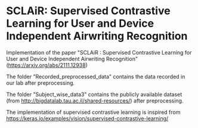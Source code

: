 # SCLAiR: Supervised Contrastive Learning for User and Device Independent Airwriting Recognition

Implementation of the paper "SCLAiR : Supervised Contrastive Learning for User and Device Independent Airwriting Recognition" (https://arxiv.org/abs/2111.12938)

The folder "Recorded_preprocessed_data" contains the data recorded in our lab after preprocessing. 

The folder "Subject_wise_data3" contains the publicly available dataset (from http://bigdatalab.tau.ac.il/shared-resources/) after preprocessing. 

The implementation of supervised contrastive learning is inspired from https://keras.io/examples/vision/supervised-contrastive-learning/
